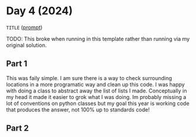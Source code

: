 # Day 4 (2024)

`TITLE` ([prompt](https://adventofcode.com/2024/day/4))

TODO: This broke when running in this template rather than running via my original solution.

## Part 1

This was faily simple. I am sure there is a way to check surrounding locations in a more programatic way and clean up this code. I was happy with doing a class to abstract away the list of lists I made. Conceptually in my head it made it easier to grok what I was doing. Im probably missing a lot of conventions on python classes but my goal this year is working code that produces the answer, not 100% up to standards code!

## Part 2


